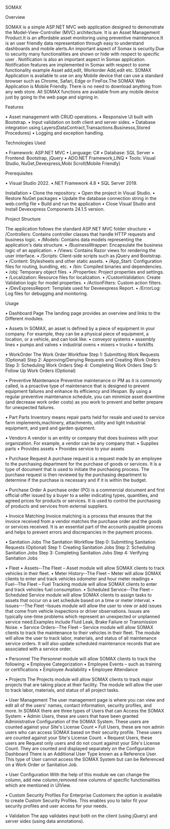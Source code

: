 SOMAX

Overview

SOMAX is a simple ASP.NET MVC web application designed to demonstrate the Model-View-Controller (MVC) architecture. It is an Asset Management Product.It is an affordable asset monitoring using preventive maintenance.It is an user friendly data representation through easy to understand dashboards and mobile alerts.An important aspect of Somax is
security.Due to security many functionalities are shown or hide with respect to specific user . Notification is also an important aspect in Somax application. Notification features are implemented in Somax with respect to some functionality example Asset add,edit, Workorder Add,edit etc.
SOMAX Application is available to use on any Mobile device that can use a standard browser such as Chrome, Safari, Edge or FireFox.The SOMAX Web Application is Mobile Friendly. There is no need to download anything from any web store. All SOMAX functions are available from any mobile device just by going to the web page and signing in.

Features

• Asset management with  CRUD operations.
• Responsive UI built with Bootstrap.
• Input validation on both client and server sides.
• Database integration using Layers(DataContract,Transactions.Businesss,Stored Procedures)
• Logging and exception handling.

Technologies Used

• Framework: ASP.NET MVC
• Language: C#
• Database: SQL Server
• Frontend: Bootstrap, jQuery
• ADO.NET Framework,LINQ
• Tools: Visual Studio, NuGet,Devexpress,Mobi Scroll(Mobile Friendly)

Prerequisites

• Visual Studio 2022.
•.NET Framework 4.8
• SQL Server 2019.

Installation
• Clone the repository:
• Open the project in Visual Studio.
• Restore NuGet packages
• Update the database connection string in the web.config file
• Build and run the application 
• Close Visual Studio and Install  Devexxpress Components 24.1.5 version.

Project Structure

The application follows the standard ASP.NET MVC folder structure:
• /Controllers: Contains controller classes that handle HTTP requests and business logic.
• /Models: Contains data models representing the application's data structure.
• /BusinessWrapper: Encapsulate the business logic of an application.
• /Views: Contains Razor views for rendering the user interface.
• /Scripts: Client-side scripts such as jQuery and Bootstrap.
• /Content: Stylesheets and other static assets.
• /App_Start: Configuration files for routing, bundling, etc.
• /bin: Compiled binaries and dependencies.
• /obj: Temporary object files.
• /Properties: Project properties and settings.
• /Localization: Resource files for localization.
• /CustomValidation: Create Validation logic for model properties.
• /ActionFilters: Custom action filters.
• /DevExpressReport: Template used for Deveexpress Report.
• /ErrorLog: Log files for debugging and monitoring.

Usage

• Dashboard Page
The landing page provides an overview and links to the Different modules.

• Assets
  In SOMAX, an asset is defined by a piece of equipment in your company. For example, they can be a physical piece of equipment, a location, or a vehicle, and can look like: 
   • conveyor systems
   • assembly lines
   • pumps and valves
   • industrial ovens
   • mixers
   • trucks
   • forklifts

• WorkOrder
  The Work Order Workflow
   Step 1: Submitting Work Requests (Optional)
   Step 2: Approving/Denying Requests and Creating Work Orders
   Step 3: Scheduling Work Orders
   Step 4: Completing Work Orders
   Step 5: Follow Up Work Orders (Optional)

• Preventive Maintenance
     Preventive maintenance or PM as it is commonly called, is a proactive type of maintenance that is designed to prevent equipment failures and enhance its efficiency and lifespan. By using a regular preventive maintenance schedule, you can minimize asset downtime (and decrease work order costs) as you work to prevent and better prepare for unexpected failures.

• Part
  Parts Inventory means repair parts held for resale and used to service farm implements,machinery, attachments, utility and light industrial equipment, and yard and garden quipment.

• Vendors
  A vendor is an entity or company that does business with your organization. For example, a vendor can be any company that:
  • Supplies parts
  • Provides assets 
  • Provides service to your assets

• Purchase Request
  A purchase request is a request made by an employee to the purchasing department for the purchase of goods or services. It is a type of document that is used to initiate the purchasing process. The purchase request is then reviewed by the purchasing department to determine if the purchase is necessary and if it is within the budget.

• Purchase Order
  A purchase order (PO) is a commercial document and first official offer issued by a buyer to a seller indicating types, quantities, and agreed prices for products or services. It is used to control the purchasing of products and services from external suppliers.

• Invoice Matching
  Invoice matching is a process that ensures that the invoice received from a vendor matches the purchase order and the goods or services received. It is an essential part of the accounts payable process and helps to prevent errors and discrepancies in the payment process.

• Sanitation Jobs
   The Sanitation Workflow
   Step 0: Submitting Sanitation Requests (Optional)
   Step 1: Creating Sanitation Jobs
   Step 2: Scheduling Sanitation Jobs
   Step 3: Completing Sanitation Jobs
   Step 4: Verifying Sanitation Jobs

• Fleet
   • Assets--The Fleet – Asset module will allow SOMAX clients to track vehicles in their fleet.
   • Meter History--The Fleet – Meter will allow SOMAX clients to enter and track vehicles odometer and hour meter readings
   • Fuel--The Fleet – Fuel Tracking module will allow SOMAX clients to enter and track vehicles fuel consumption.
   • Scheduled Service--The Fleet – Scheduled Service module will allow SOMAX clients to assign tasks to assets that occur on a set schedule based on a time or meter 
     interval.
   • Issues---The Fleet –Issues module will allow the user to view or add issues that come from vehicle inspections or driver observations. Issues are typically one-time problems
    which represent an unexpected or unplanned service need.Examples include Fluid Leak, Brake Failure or Transmission Noise.
   • Service Orders--The Fleet – Service module will allow SOMAX clients to track the maintenance to their vehicles in their fleet. The module will allow the user to track labor,
    materials, and status of all maintenance service orders. It will also update scheduled maintenance records that are associated with a service order.

• Personnel
  The Personnel module will allow SOMAX clients to track the following:
   • Employee Categorization
   • Employee Events – such as training or certifications
   • Employee Availability
   • Employee Attendance
	
• Projects
   The Projects module will allow SOMAX clients to track major projects that are taking place at their facility. The module will allow the user to track labor, materials,
   and status of all project tasks.	
	
• User Management
The user management page is where you can view and edit all of the users' names, contact information, security profiles, and more. 
In SOMAX there are three types of Users that can Access the SOMAX System:
 • Admin Users, these are users that have been granted Administrative Configuration of the SOMAX System.  These users are counted against your Site's License Count
 • Full Users, these are non admin users who can access SOMAX based on their security profile. These users are counted against your Site's License Count.
 • Request Users, these users are Request only users and do not count against your Site's License Count. They are counted and displayed separately on the Configuration Dashboard  There is an Additional User Type known as a Reference User. This type of User cannot access the SOMAX System but can be Referenced on a Work Order or Sanitation Job.

• User Configuration
   With the help of this module we can change the column, add new column,removed new columns of specific functionalities which are mentioned in UIView.

• Custom Security Profiles
  For Enterprise Customers the option is available to create Custom Security Profiles. This enables you to tailor fit your security profiles and user access for your needs.

• Validation
   The app validates input both on the client (using jQuery) and server sides (using data annotations).
